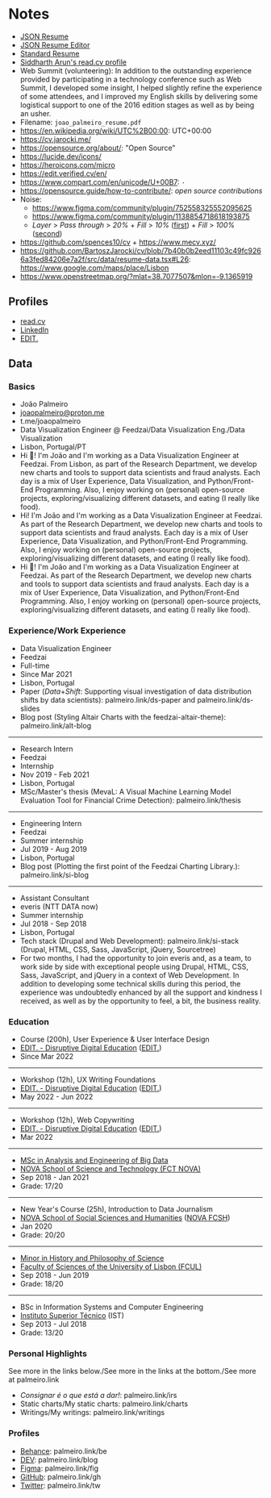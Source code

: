 # Notes

- [JSON Resume](https://jsonresume.org/)
- [JSON Resume Editor](https://github.com/jsnelders/profile-studio)
- [Standard Resume](https://standardresume.co/)
- [Siddharth Arun's read.cv profile](https://read.cv/sdrn)
- Web Summit (volunteering): In addition to the outstanding experience provided by participating in a technology conference such as Web Summit, I developed some insight, I helped slightly refine the experience of some attendees, and I improved my English skills by delivering some logistical support to one of the 2016 edition stages as well as by being an usher.
- Filename: `joao_palmeiro_resume.pdf`
- https://en.wikipedia.org/wiki/UTC%2B00:00: UTC+00:00
- https://cv.jarocki.me/
- https://opensource.org/about/: "Open Source"
- https://lucide.dev/icons/
- https://heroicons.com/micro
- https://edit.verified.cv/en/
- https://www.compart.com/en/unicode/U+00B7: `·`
- https://opensource.guide/how-to-contribute/: _open source contributions_
- Noise:
  - https://www.figma.com/community/plugin/752558325552095625
  - https://www.figma.com/community/plugin/1138854718618193875
  - _Layer_ > _Pass through_ > _20%_ + _Fill_ > _10%_ ([first](https://www.figma.com/community/plugin/752558325552095625)) + _Fill_ > _100%_ ([second](https://www.figma.com/community/plugin/1138854718618193875))
- https://github.com/spences10/cv + https://www.mecv.xyz/
- https://github.com/BartoszJarocki/cv/blob/7b40b0b2eed11103c49fc9266a3fed84206e7a2f/src/data/resume-data.tsx#L26: https://www.google.com/maps/place/Lisbon
- https://www.openstreetmap.org/?mlat=38.7077507&mlon=-9.1365919

## Profiles

- [read.cv](https://read.cv/joaopalmeiro)
- [LinkedIn](https://www.linkedin.com/in/joaopalmeiro/)
- [EDIT.](https://edit.verified.cv/en/profile/joomariamateuspalmeiro429700)

## Data

### Basics

- João Palmeiro
- joaopalmeiro@proton.me
- t.me/joaopalmeiro
- Data Visualization Engineer @ Feedzai/Data Visualization Eng./Data Visualization
- Lisbon, Portugal/PT
- Hi 👋! I'm João and I'm working as a Data Visualization Engineer at Feedzai. From Lisbon, as part of the Research Department, we develop new charts and tools to support data scientists and fraud analysts. Each day is a mix of User Experience, Data Visualization, and Python/Front-End Programming. Also, I enjoy working on (personal) open-source projects, exploring/visualizing different datasets, and eating (I really like food).
- Hi! I'm João and I'm working as a Data Visualization Engineer at Feedzai. As part of the Research Department, we develop new charts and tools to support data scientists and fraud analysts. Each day is a mix of User Experience, Data Visualization, and Python/Front-End Programming. Also, I enjoy working on (personal) open-source projects, exploring/visualizing different datasets, and eating (I really like food).
- Hi 👋! I'm João and I'm working as a Data Visualization Engineer at Feedzai. As part of the Research Department, we develop new charts and tools to support data scientists and fraud analysts. Each day is a mix of User Experience, Data Visualization, and Python/Front-End Programming. Also, I enjoy working on (personal) open-source projects, exploring/visualizing different datasets, and eating (I really like food).

### Experience/Work Experience

- Data Visualization Engineer
- Feedzai
- Full-time
- Since Mar 2021
- Lisbon, Portugal
- Paper (_Data_+_Shift_: Supporting visual investigation of data distribution shifts by data scientists): palmeiro.link/ds-paper and palmeiro.link/ds-slides
- Blog post (Styling Altair Charts with the feedzai-altair-theme): palmeiro.link/alt-blog

---

- Research Intern
- Feedzai
- Internship
- Nov 2019 - Feb 2021
- Lisbon, Portugal
- MSc/Master's thesis (MevaL: A Visual Machine Learning Model Evaluation Tool for Financial Crime Detection): palmeiro.link/thesis

---

- Engineering Intern
- Feedzai
- Summer internship
- Jul 2019 - Aug 2019
- Lisbon, Portugal
- Blog post (Plotting the first point of the Feedzai Charting Library.): palmeiro.link/si-blog

---

- Assistant Consultant
- everis (NTT DATA now)
- Summer internship
- Jul 2018 - Sep 2018
- Lisbon, Portugal
- Tech stack (Drupal and Web Development): palmeiro.link/si-stack (Drupal, HTML, CSS, Sass, JavaScript, jQuery, Sourcetree)
- For two months, I had the opportunity to join everis and, as a team, to work side by side with exceptional people using Drupal, HTML, CSS, Sass, JavaScript, and jQuery in a context of Web Development. In addition to developing some technical skills during this period, the experience was undoubtedly enhanced by all the support and kindness I received, as well as by the opportunity to feel, a bit, the business reality.

### Education

- Course (200h), User Experience & User Interface Design
- [EDIT. - Disruptive Digital Education](https://weareedit.io/politica-de-privacidade/) ([EDIT.](https://weareedit.io/escola/))
- Since Mar 2022

---

- Workshop (12h), UX Writing Foundations
- [EDIT. - Disruptive Digital Education](https://weareedit.io/politica-de-privacidade/) ([EDIT.](https://weareedit.io/escola/))
- May 2022 - Jun 2022

---

- Workshop (12h), Web Copywriting
- [EDIT. - Disruptive Digital Education](https://weareedit.io/politica-de-privacidade/) ([EDIT.](https://weareedit.io/escola/))
- Mar 2022

---

- [MSc in Analysis and Engineering of Big Data](https://www.di.fct.unl.pt/en/education/master-analysis-and-engineering-big-data)
- [NOVA School of Science and Technology (FCT NOVA)](https://www.fct.unl.pt/en/about-fct/overview)
- Sep 2018 - Jan 2021
- Grade: 17/20

---

- New Year's Course (25h), Introduction to Data Journalism
- [NOVA School of Social Sciences and Humanities](https://guia.unl.pt/en/2022/fcsh) ([NOVA FCSH](https://www.fcsh.unl.pt/en/school/))
- Jan 2020
- Grade: 20/20

---

- [Minor in History and Philosophy of Science](https://fenix.ciencias.ulisboa.pt/degrees/minor-em-historia-e-filosofia-das-ciencias-564500436615395)
- [Faculty of Sciences of the University of Lisbon (FCUL)](https://ciencias.ulisboa.pt/en/the-faculty)
- Sep 2018 - Jun 2019
- Grade: 18/20

---

- BSc in Information Systems and Computer Engineering
- [Instituto Superior Técnico](https://tecnico.ulisboa.pt/en/about-tecnico/) (IST)
- Sep 2013 - Jul 2018
- Grade: 13/20

### Personal Highlights

See more in the links below./See more in the links at the bottom./See more at palmeiro.link

- _Consignar é o que está a dar!_: palmeiro.link/irs
- Static charts/My static charts: palmeiro.link/charts
- Writings/My writings: palmeiro.link/writings

### Profiles

- [Behance](https://www.behance.net/joaopalmeiro): palmeiro.link/be
- [DEV](https://dev.to/joaompalmeiro): palmeiro.link/blog
- [Figma](https://www.figma.com/@joaopalmeiro): palmeiro.link/fig
- [GitHub](https://github.com/joaopalmeiro): palmeiro.link/gh
- [Twitter](https://twitter.com/joaompalmeiro): palmeiro.link/tw
